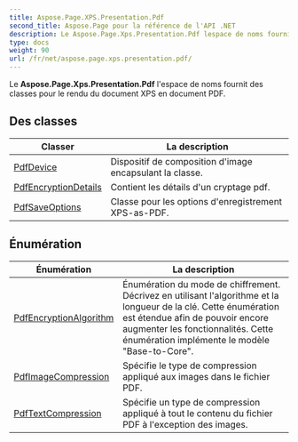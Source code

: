 ```yaml
---
title: Aspose.Page.XPS.Presentation.Pdf
second_title: Aspose.Page pour la référence de l'API .NET
description: Le Aspose.Page.Xps.Presentation.Pdf lespace de noms fournit des classes pour le rendu du document XPS en document PDF.
type: docs
weight: 90
url: /fr/net/aspose.page.xps.presentation.pdf/
---
```

Le **Aspose.Page.Xps.Presentation.Pdf** l'espace de noms fournit des classes pour le rendu du document XPS en document PDF.

## Des classes

| Classer | La description |
| --- | --- |
| [PdfDevice](./pdfdevice/) | Dispositif de composition d'image encapsulant la classe. |
| [PdfEncryptionDetails](./pdfencryptiondetails/) | Contient les détails d'un cryptage pdf. |
| [PdfSaveOptions](./pdfsaveoptions/) | Classe pour les options d'enregistrement XPS-as-PDF. |
## Énumération

| Énumération | La description |
| --- | --- |
| [PdfEncryptionAlgorithm](./pdfencryptionalgorithm/) | Énumération du mode de chiffrement. Décrivez en utilisant l'algorithme et la longueur de la clé. Cette énumération est étendue afin de pouvoir encore augmenter les fonctionnalités. Cette énumération implémente le modèle "Base-to-Core". |
| [PdfImageCompression](./pdfimagecompression/) | Spécifie le type de compression appliqué aux images dans le fichier PDF. |
| [PdfTextCompression](./pdftextcompression/) | Spécifie un type de compression appliqué à tout le contenu du fichier PDF à l'exception des images. |


